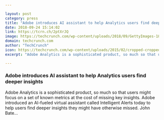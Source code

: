 ```yaml
---

layout: post
category: press
title: "Adobe introduces AI assistant to help Analytics users find deeper insights"
date: 2018-09-24 15:14:02
link: https://tcrn.ch/2ptXrJQ
image: https://techcrunch.com/wp-content/uploads/2018/09/GettyImages-181167399.jpg?w=519
domain: techcrunch.com
author: "TechCrunch"
icon: https://techcrunch.com/wp-content/uploads/2015/02/cropped-cropped-favicon-gradient.png?w=180
excerpt: "Adobe Analytics is a sophisticated product, so much so that users might focus on a set of known metrics at the cost of missing key insights. Adobe introduced an AI-fueled virtual assistant called Intelligent Alerts today to help users find deeper insights they might have otherwise missed. John Bate…"

---
```


### Adobe introduces AI assistant to help Analytics users find deeper insights

Adobe Analytics is a sophisticated product, so much so that users might focus on a set of known metrics at the cost of missing key insights. Adobe introduced an AI-fueled virtual assistant called Intelligent Alerts today to help users find deeper insights they might have otherwise missed. John Bate…